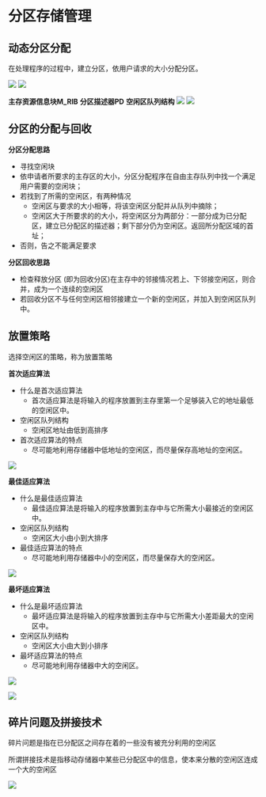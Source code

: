 <!--
 * @Descripttion: 
 * @version: 
 * @Author: WangQing
 * @email: 2749374330@qq.com
 * @Date: 2020-01-04 21:18:55
 * @LastEditors: WangQing
 * @LastEditTime: 2020-01-04 21:35:12
 -->
# 分区存储管理

## 动态分区分配

在处理程序的过程中，建立分区，依用户请求的大小分配分区。

![](images/2020-01-04-21-20-39.png)
![](images/2020-01-04-21-20-48.png)

**主存资源信息块M_RIB**
**分区描述器PD**
**空闲区队列结构**
![](images/2020-01-04-21-21-52.png)
![](images/2020-01-04-21-22-12.png)

## 分区的分配与回收

**分区分配思路**
- 寻找空闲块
- 依申请者所要求的主存区的大小，分区分配程序在自由主存队列中找一个满足用户需要的空闲块；
- 若找到了所需的空闲区，有两种情况
    - 空闲区与要求的大小相等，将该空闲区分配并从队列中摘除；
    - 空闲区大于所要求的的大小，将空闲区分为两部分：一部分成为已分配区，建立已分配区的描述器；剩下部分仍为空闲区。返回所分配区域的首址；
- 否则，告之不能满足要求

**分区回收思路**
- 检查释放分区 (即为回收分区)在主存中的邻接情况若上、下邻接空闲区，则合并，成为一个连续的空闲区
- 若回收分区不与任何空闲区相邻接建立一个新的空闲区，并加入到空闲区队列中。

## 放置策略

选择空闲区的策略，称为放置策略

**首次适应算法**
- 什么是首次适应算法
    - 首次适应算法是将输入的程序放置到主存里第一个足够装入它的地址最低的空闲区中。
- 空闲区队列结构
    - 空闲区地址由低到高排序
- 首次适应算法的特点
    - 尽可能地利用存储器中低地址的空闲区，而尽量保存高地址的空闲区。

![](images/2020-01-04-21-30-54.png)

**最佳适应算法**
- 什么是最佳适应算法
    - 最佳适应算法是将输入的程序放置到主存中与它所需大小最接近的空闲区中。
- 空闲区队列结构
    - 空闲区大小由小到大排序
- 最佳适应算法的特点
    - 尽可能地利用存储器中小的空闲区，而尽量保存大的空闲区。

![](images/2020-01-04-21-32-03.png)

**最坏适应算法**
- 什么是最坏适应算法
    - 最坏适应算法是将输入的程序放置到主存中与它所需大小差距最大的空闲区中。
- 空闲区队列结构
    - 空闲区大小由大到小排序
- 最坏适应算法的特点
    - 尽可能地利用存储器中大的空闲区。

![](images/2020-01-04-21-33-37.png)

![](images/2020-01-04-21-32-26.png)

## 碎片问题及拼接技术

碎片问题是指在已分配区之间存在着的一些没有被充分利用的空闲区

所谓拼接技术是指移动存储器中某些已分配区中的信息，使本来分散的空闲区连成一个大的空闲区

![](images/2020-01-04-21-34-56.png)